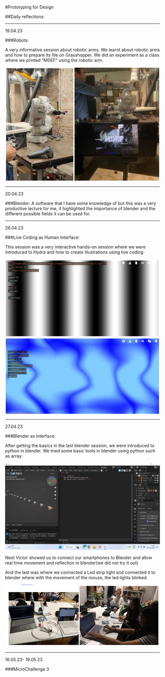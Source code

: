 #Prototyping for Design

##Daily reflections:

---

19.04.23

###Robots:

A very informative session about robotic arms. We learnt about robotic arms and how to prepare its file on Grasshopper.
 We did an experiment as a class where we printed “MDEF” using the robotic arm.

 ![](../images/Term3/robot.jpg)

--- 

20.04.23

###Blender:
 A software that I have some knowledge of but this was a very productive lecture for me, it highlighted the importance of blender and the different possible fields it can be used for.


---

26.04.23

###Live Coding as Human Interface:

 This session was a very interactive hands-on session where we were introduced to Hydra and how to create illustrations using live coding:

 ![](../images/Term3/live%20coding%20pic.jpg)
 
---

27.04.23

###Blender as Interface:

After getting the basics in the last blender session, we were introduced to python in blender.
We tried some basic tools in blender using python such as array:

 ![](../images/Term3/blender%20python.jpg)


Next Victor showed us to connect our smartphones to Blender and allow real time movement and reflection in blender(we did not try it out)

And the last was where we connected a Led strip light and connected it to  blender where with the movement of the mouse, the led lights blinked.

 ![](../images/Term3/blender%20as%20interface.jpg)

 ---

 16.05.23- 19.05.23
 
 ###MicroChallenge 3



